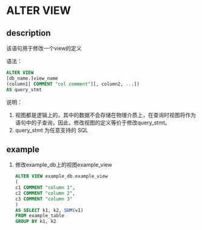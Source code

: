 # ALTER VIEW

## description

该语句用于修改一个view的定义

语法：

```sql
ALTER VIEW
[db_name.]view_name
(column1[ COMMENT "col comment"][, column2, ...])
AS query_stmt
```

说明：

1. 视图都是逻辑上的，其中的数据不会存储在物理介质上，在查询时视图将作为语句中的子查询，因此，修改视图的定义等价于修改query_stmt。
2. query_stmt 为任意支持的 SQL

## example

1. 修改example_db上的视图example_view

    ```sql
    ALTER VIEW example_db.example_view
    (
    c1 COMMENT "column 1",
    c2 COMMENT "column 2",
    c3 COMMENT "column 3"
    )
    AS SELECT k1, k2, SUM(v1) 
    FROM example_table
    GROUP BY k1, k2
    ```
